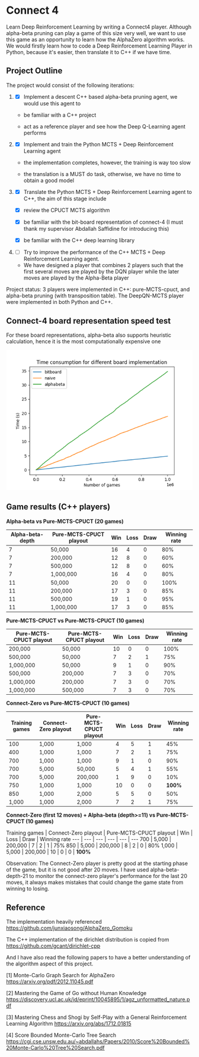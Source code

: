 # Connect 4
Learn Deep Reinforcement Learning by writing a Connect4 player. Although alpha-beta pruning can play a game of this size very well, 
we want to use this game as an opportunity to learn how the AlphaZero algorithm works. We would firstly learn how to code a Deep Reinforcement Learning Player in Python, because it's easier, then translate it to C++ if we have time.

## Project Outline
The project would consist of the following iterations:

1. - [x] Implement a descent C++ based alpha-beta pruning agent, we would use this agent to 

    * be familiar with a C++ project

    * act as a reference player and see how the Deep Q-Learning agent performs 

2. - [x] Implement and train the Python MCTS + Deep Reinforcement Learning agent

    * the implementation completes, however, the training is way too slow

    * the translation is a MUST do task, otherwise, we have no time to obtain a good model
    
3. - [x] Translate the Python MCTS + Deep Reinforcement Learning agent to C++, the aim of this stage include

    * [x] review the CPUCT MCTS algorithm
    
    * [x] be familiar with the bit-board representation of connect-4 (I must thank my supervisor Abdallah Saffidine for introducing this)

    * [x] be familiar with the C++ deep learning library

4. - [ ] Try to improve the performance of the C++ MCTS + Deep Reinforcement Learning agent.
    
    * We have designed a player that combines 2 players such that the first several moves are played by the DQN player while the later moves are
    played by the Alpha-Beta player 

Project status: 3 players were implemented in C++: pure-MCTS-cpuct, and alpha-beta pruning (with transposition table). The DeepQN-MCTS player
were implemented in both Python and C++.

## Connect-4 board representation speed test

For these board representations, alpha-beta also supports heuristic calculation, hence it is the most computationally expensive one

![alt text](https://github.com/hharryyf/Connect4/blob/main/images/board_time.png)

## Game results (C++ players)

**Alpha-beta vs Pure-MCTS-CPUCT (20 games)** 

Alpha-beta-depth | Pure-MCTS-CPUCT playout | Win | Loss | Draw | Winning rate
--- | --- | --- | --- | --- | ---
7 | 50,000 | 16 | 4 | 0 | 80%
7 | 200,000 | 12 | 8 | 0 | 60%
7 | 500,000 | 12 | 8 | 0 | 60%
7 | 1,000,000 | 16 | 4 | 0 | 80%
11 | 50,000 | 20 | 0 | 0 | 100%
11 | 200,000 | 17 | 3 | 0 | 85%
11 | 500,000 | 19 | 1 | 0 | 95%
11 | 1,000,000 | 17 | 3 | 0 | 85%

**Pure-MCTS-CPUCT vs Pure-MCTS-CPUCT (10 games)**

Pure-MCTS-CPUCT playout | Pure-MCTS-CPUCT playout | Win | Loss | Draw | Winning rate
--- | --- | --- | --- | --- | ---
200,000 | 50,000 | 10 | 0 | 0 | 100%
500,000| 50,000 | 7 | 2 | 1 | 75%
1,000,000| 50,000 | 9 | 1 | 0 | 90%
500,000 | 200,000 | 7 | 3 | 0 | 70%
1,000,000 | 200,000 | 7 | 3 | 0 | 70%
1,000,000 | 500,000 | 7 | 3 | 0 | 70%

**Connect-Zero vs Pure-MCTS-CPUCT (10 games)**

Training games | Connect-Zero playout | Pure-MCTS-CPUCT playout | Win | Loss | Draw | Winning rate
--- | --- | --- | --- | --- | --- | ---
100 | 1,000 | 1,000 | 4 | 5 | 1 | 45%
400 | 1,000 | 1,000 | 7 | 2 | 1 | 75%
700 | 1,000 | 1,000 | 9 | 1 | 0 | 90%
700 | 5,000 | 50,000 | 5 | 4 | 1 | 55%
700 | 5,000  | 200,000 | 1 | 9 | 0 | 10%
750 | 1,000 | 1,000 | 10 | 0 | 0 | **100%**
850 | 1,000 | 2,000 | 5 | 5 | 0 | 50%
1,000 | 1,000 | 2,000 | 7 | 2 | 1 | 75%   

**Connect-Zero (first 12 moves) + Alpha-beta (depth>=11) vs Pure-MCTS-CPUCT (10 games)**

Training games | Connect-Zero playout | Pure-MCTS-CPUCT playout | Win | Loss | Draw | Winning rate
--- | --- | --- | --- | --- | ---
700 | 5,000 | 200,000 | 7 | 2 | 1 | 75%
850 | 5,000 | 200,000 | 8 | 2 | 0 | 80%
1,000 | 5,000 | 200,000 | 10 | 0 | 0 | **100%**

Observation: The Connect-Zero player is pretty good at the starting phase of the game, but it is not good after 20 moves. I have used alpha-beta-depth-21 to monitor the connect-zero player's performance for the last 20 moves, it always makes mistakes that could change the game state from winning to losing. 

## Reference
The implementation heavily referenced https://github.com/junxiaosong/AlphaZero_Gomoku

The C++ implementation of the dirichlet distribution is copied from https://github.com/gcant/dirichlet-cpp

And I have also read the following papers to have a better understanding of the algorithm aspect of this project.

[1] Monte-Carlo Graph Search for AlphaZero https://arxiv.org/pdf/2012.11045.pdf

[2] Mastering the Game of Go without Human Knowledge https://discovery.ucl.ac.uk/id/eprint/10045895/1/agz_unformatted_nature.pdf

[3] Mastering Chess and Shogi by Self-Play with a General Reinforcement Learning Algorithm https://arxiv.org/abs/1712.01815

[4] Score Bounded Monte-Carlo Tree Search https://cgi.cse.unsw.edu.au/~abdallahs/Papers/2010/Score%20Bounded%20Monte-Carlo%20Tree%20Search.pdf
